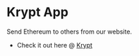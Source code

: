 # Krypt App
Send Ethereum to others from our website.
<br>
- Check it out here @ [Krypt](https://tr4ce007.github.io/Krypt/)
